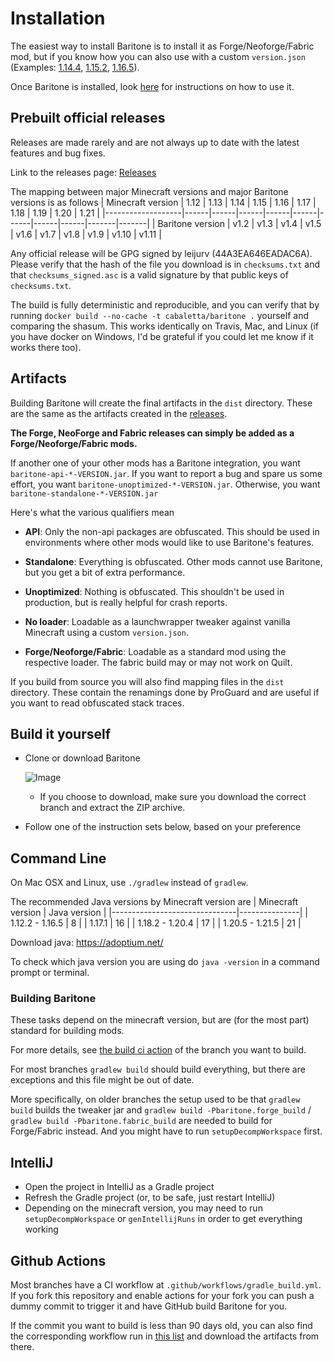 # Installation

The easiest way to install Baritone is to install it as Forge/Neoforge/Fabric mod, but if you know how you can also use with a custom `version.json`
(Examples: [1.14.4](https://www.dropbox.com/s/rkml3hjokd3qv0m/1.14.4-Baritone.zip?dl=1), [1.15.2](https://www.dropbox.com/s/8rx6f0kts9hvd4f/1.15.2-Baritone.zip?dl=1), [1.16.5](https://www.dropbox.com/s/i6f292o2i7o9acp/1.16.5-Baritone.zip?dl=1)).

Once Baritone is installed, look [here](USAGE.md) for instructions on how to use it.

## Prebuilt official releases
Releases are made rarely and are not always up to date with the latest features and bug fixes.

Link to the releases page: [Releases](https://github.com/cabaletta/baritone/releases)

The mapping between major Minecraft versions and major Baritone versions is as follows
| Minecraft version | 1.12 | 1.13 | 1.14 | 1.15 | 1.16 | 1.17 | 1.18 | 1.19 | 1.20  | 1.21  |
|-------------------|------|------|------|------|------|------|------|------|-------|-------|
| Baritone version  | v1.2 | v1.3 | v1.4 | v1.5 | v1.6 | v1.7 | v1.8 | v1.9 | v1.10 | v1.11 |

Any official release will be GPG signed by leijurv (44A3EA646EADAC6A). Please verify that the hash of the file you download is in `checksums.txt` and that `checksums_signed.asc` is a valid signature by that public keys of `checksums.txt`. 

The build is fully deterministic and reproducible, and you can verify that by running `docker build --no-cache -t cabaletta/baritone .` yourself and comparing the shasum. This works identically on Travis, Mac, and Linux (if you have docker on Windows, I'd be grateful if you could let me know if it works there too).


## Artifacts

Building Baritone will create the final artifacts in the ``dist`` directory. These are the same as the artifacts created in the [releases](https://github.com/cabaletta/baritone/releases).

**The Forge, NeoForge and Fabric releases can simply be added as a Forge/Neoforge/Fabric mods.**

If another one of your other mods has a Baritone integration, you want `baritone-api-*-VERSION.jar`.
If you want to report a bug and spare us some effort, you want `baritone-unoptimized-*-VERSION.jar`.
Otherwise, you want `baritone-standalone-*-VERSION.jar`

Here's what the various qualifiers mean
- **API**: Only the non-api packages are obfuscated. This should be used in environments where other mods would like to use Baritone's features.
- **Standalone**: Everything is obfuscated. Other mods cannot use Baritone, but you get a bit of extra performance.
- **Unoptimized**: Nothing is obfuscated. This shouldn't be used in production, but is really helpful for crash reports.

- **No loader**: Loadable as a launchwrapper tweaker against vanilla Minecraft using a custom `version.json`.
- **Forge/Neoforge/Fabric**: Loadable as a standard mod using the respective loader. The fabric build may or may not work on Quilt.

If you build from source you will also find mapping files in the `dist` directory. These contain the renamings done by ProGuard and are useful if you want to read obfuscated stack traces.

## Build it yourself
- Clone or download Baritone

  ![Image](https://i.imgur.com/kbqBtoN.png)
  - If you choose to download, make sure you download the correct branch and extract the ZIP archive.
- Follow one of the instruction sets below, based on your preference

## Command Line
On Mac OSX and Linux, use `./gradlew` instead of `gradlew`.

The recommended Java versions by Minecraft version are
| Minecraft version             | Java version  |
|-------------------------------|---------------|
| 1.12.2 - 1.16.5               | 8             |
| 1.17.1                        | 16            |
| 1.18.2 - 1.20.4               | 17            |
| 1.20.5 - 1.21.5               | 21            |

Download java: https://adoptium.net/

To check which java version you are using do `java -version` in a command prompt or terminal.

### Building Baritone

These tasks depend on the minecraft version, but are (for the most part) standard for building mods.

For more details, see [the build ci action](/.github/workflows/gradle_build.yml) of the branch you want to build.

For most branches `gradlew build` should build everything, but there are exceptions and this file might be out of date.

More specifically, on older branches the setup used to be that `gradlew build` builds the tweaker jar
and `gradlew build -Pbaritone.forge_build` / `gradlew build -Pbaritone.fabric_build` are needed to build
for Forge/Fabric instead. And you might have to run `setupDecompWorkspace` first.

## IntelliJ
- Open the project in IntelliJ as a Gradle project
- Refresh the Gradle project (or, to be safe, just restart IntelliJ)
- Depending on the minecraft version, you may need to run `setupDecompWorkspace` or `genIntellijRuns` in order to get everything working

## Github Actions
Most branches have a CI workflow at `.github/workflows/gradle_build.yml`. If you fork this repository and enable actions for your fork
you can push a dummy commit to trigger it and have GitHub build Baritone for you.

If the commit you want to build is less than 90 days old, you can also find the corresponding workflow run in
[this list](https://github.com/cabaletta/baritone/actions/workflows/gradle_build.yml) and download the artifacts from there.
